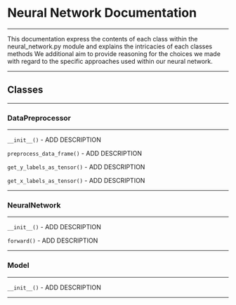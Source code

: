 <h1>Neural Network Documentation</h1>
<hr>

<p>
This documentation express the contents of each class within the 
neural_network.py module and explains the intricacies of each classes methods
We additional aim to provide reasoning for the choices we made 
with regard to the specific approaches used within our neural network.
</p>

<hr>


<h2>Classes</h2>
<hr>

<h3>DataPreprocessor</h3>
<hr>


`__init__()` - ADD DESCRIPTION

`preprocess_data_frame()` - ADD DESCRIPTION

`get_y_labels_as_tensor()` - ADD DESCRIPTION

`get_x_labels_as_tensor()` - ADD DESCRIPTION


<hr>

<h3>NeuralNetwork</h3>
<hr>


`__init__()` - ADD DESCRIPTION

`forward()` - ADD DESCRIPTION



<hr>

<h3>Model</h3>
<hr>

`__init__()` - ADD DESCRIPTION

<hr>

